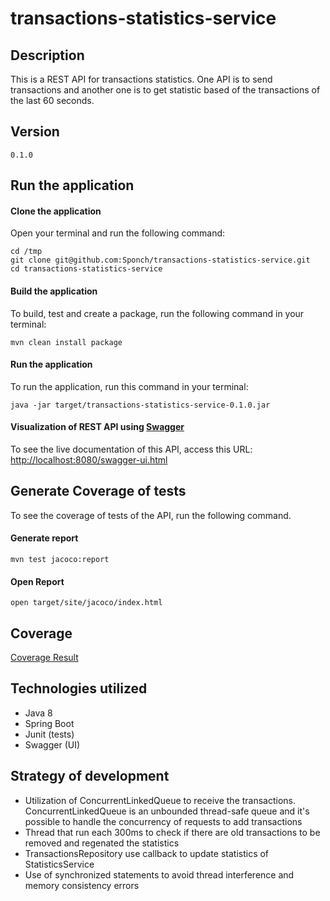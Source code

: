 # transactions-statistics-service
## Description

This is a REST API for transactions statistics. One API is to send transactions and another one is to get statistic based of the transactions of the last 60 seconds.

## Version
```
0.1.0
```
## Run the application
#### Clone the application
Open your terminal and run the following command:
```
cd /tmp
git clone git@github.com:Sponch/transactions-statistics-service.git
cd transactions-statistics-service
```
#### Build the application
To build, test and create a package, run the following command in your terminal:
```
mvn clean install package
```
#### Run the application
To run the application, run this command in your terminal:
```
java -jar target/transactions-statistics-service-0.1.0.jar
```
#### Visualization of REST API using [Swagger](./swagger.png) 

To see the live documentation of this API, access this URL:
[http://localhost:8080/swagger-ui.html](http://localhost:8080/swagger-ui.html)

## Generate Coverage of tests

To see the coverage of tests of the API, run the following command. 
#### Generate report 
```
mvn test jacoco:report
```
#### Open Report
```
open target/site/jacoco/index.html
```
## Coverage
[Coverage Result](./coverage.png)

## Technologies utilized
 - Java 8
 - Spring Boot
 - Junit (tests)
 - Swagger (UI)
 
## Strategy of development

- Utilization of ConcurrentLinkedQueue to receive the transactions. ConcurrentLinkedQueue is an unbounded thread-safe queue and it's possible to handle the concurrency of requests to add transactions
- Thread that run each 300ms to check if there are old transactions to be removed and regenated the statistics
- TransactionsRepository use callback to update statistics of StatisticsService  
- Use of synchronized statements to avoid thread interference and memory consistency errors


